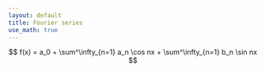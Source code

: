 ```yaml
---
layout: default
title: Fourier series
use_math: true
---
```


$$
f(x) = a_0 + \sum^\infty_{n=1} a_n \cos nx + \sum^\infty_{n=1} b_n \sin nx
$$
